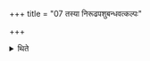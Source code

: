 +++
title = "07 तस्या निरूढपशुबन्धवत्कल्पः"

+++

<details><summary>थिते</summary>

7. The procedure (of this ritual should be) similar to that of the Nirūḍhapaśubandha.[^1]  

[^6]: See the chapter VII.   
</details>
